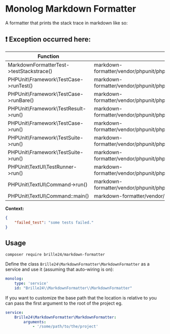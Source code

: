 # Monolog Markdown Formatter
A formatter that prints the stack trace in markdown like so:

## :exclamation: Exception occurred here:

| Function                                 | Location                                                                   |
|------------------------------------------|----------------------------------------------------------------------------|
| MarkdownFormatterTest->testStackstrace() | markdown-formatter/vendor/phpunit/phpunit/src/Framework/TestCase.php:1545  |
| PHPUnit\Framework\TestCase->runTest()    | markdown-formatter/vendor/phpunit/phpunit/src/Framework/TestCase.php:1151  |
| PHPUnit\Framework\TestCase->runBare()    | markdown-formatter/vendor/phpunit/phpunit/src/Framework/TestResult.php:726 |
| PHPUnit\Framework\TestResult->run()      | markdown-formatter/vendor/phpunit/phpunit/src/Framework/TestCase.php:903   |
| PHPUnit\Framework\TestCase->run()        | markdown-formatter/vendor/phpunit/phpunit/src/Framework/TestSuite.php:677  |
| PHPUnit\Framework\TestSuite->run()       | markdown-formatter/vendor/phpunit/phpunit/src/Framework/TestSuite.php:677  |
| PHPUnit\Framework\TestSuite->run()       | markdown-formatter/vendor/phpunit/phpunit/src/TextUI/TestRunner.php:663    |
| PHPUnit\TextUI\TestRunner->run()         | markdown-formatter/vendor/phpunit/phpunit/src/TextUI/Command.php:143       |
| PHPUnit\TextUI\Command->run()            | markdown-formatter/vendor/phpunit/phpunit/src/TextUI/Command.php:96        |
| PHPUnit\TextUI\Command::main()           | markdown-formatter/vendor/phpunit/phpunit/phpunit:98                       |


**Context:**
```json
{
    "failed_test": "some tests failed."
}
```

## Usage
`composer require brille24/markdown-formatter`

Define the class `Brille24\MarkdownFormatter\MarkdownFormatter` as a service and use it (assuming that auto-wiring is on):
```yaml
monolog:
    type: 'service'
    id: "Brille24\\MarkdownFormatter\\MarkdownFormatter"
```

If you want to customize the base path that the location is relative to you can pass the first argument to the root of the project eg.

```yaml
service:
    Brille24\MarkdownFormatter\MarkdownFormatter:
        arguments:
            - '/some/path/to/the/project'
```

